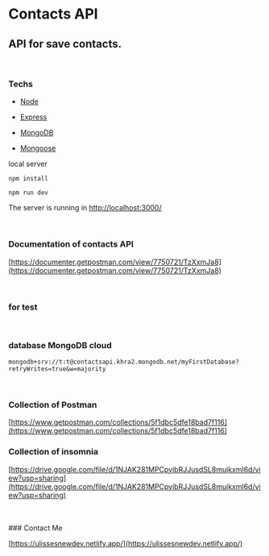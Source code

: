 # Contacts API

## API for save contacts.

</br>

### Techs

- [Node](https://nodejs.org/en/)

- [Express ](https://expressjs.com/)

- [MongoDB](https://docs.mongodb.com/)

- [Mongoose](https://mongoosejs.com/)
  </br>

local server

`npm install`

`npm run dev`

The server is running in [http://localhost:3000/](http://localhost:3000/)

</br>


### Documentation of contacts API

[https://documenter.getpostman.com/view/7750721/TzXxmJa8](https://documenter.getpostman.com/view/7750721/TzXxmJa8)

</br>

### for test
</br>

### database MongoDB cloud

`mongodb+srv://t:t@contactsapi.khra2.mongodb.net/myFirstDatabase?retryWrites=true&w=majority`

</br>

### Collection of Postman

[https://www.getpostman.com/collections/5f1dbc5dfe18bad7f116](https://www.getpostman.com/collections/5f1dbc5dfe18bad7f116)

### Collection of insomnia

[https://drive.google.com/file/d/1NJAK281MPCpyibRJJusdSL8mujkxml6d/view?usp=sharing](https://drive.google.com/file/d/1NJAK281MPCpyibRJJusdSL8mujkxml6d/view?usp=sharing)

</br>
</br>
### Contact Me

[https://ulissesnewdev.netlify.app/](https://ulissesnewdev.netlify.app/)